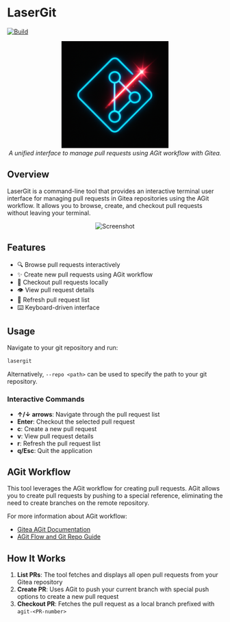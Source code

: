 # LaserGit

[![Build](https://github.com/pinpox/lasergit/actions/workflows/build.yml/badge.svg)](https://github.com/pinpox/lasergit/actions/workflows/build.yml)

<div align="center">
  <img src="logo.png" alt="LaserGit Logo" width="250">
</div>

<div align="center">
  <em>A unified interface to manage pull requests using AGit workflow with Gitea.</em>
</div>

## Overview

LaserGit is a command-line tool that provides an interactive terminal user
interface for managing pull requests in Gitea repositories using the AGit
workflow. It allows you to browse, create, and checkout pull requests without
leaving your terminal.

<div align="center">
  <img src="https://github.com/user-attachments/assets/7ffba505-1189-4dab-b8f4-9b803b67fb08" alt="Screenshot" width="600">
</div>


## Features

- 🔍 Browse pull requests interactively
- ✨ Create new pull requests using AGit workflow
- 🔀 Checkout pull requests locally
- 👁️ View pull request details
- 🔄 Refresh pull request list
- ⌨️ Keyboard-driven interface

## Usage

Navigate to your git repository and run:

```bash
lasergit
```

Alternatively, `--repo <path>` can be used to specify the path to your git repository.

### Interactive Commands

- **↑/↓ arrows**: Navigate through the pull request list
- **Enter**: Checkout the selected pull request
- **c**: Create a new pull request
- **v**: View pull request details
- **r**: Refresh the pull request list
- **q/Esc**: Quit the application

## AGit Workflow

This tool leverages the AGit workflow for creating pull requests. AGit allows
you to create pull requests by pushing to a special reference, eliminating the
need to create branches on the remote repository.

For more information about AGit workflow:
- [Gitea AGit Documentation](https://docs.gitea.com/usage/agit)
- [AGit Flow and Git Repo Guide](https://git-repo.info/en/2020/03/agit-flow-and-git-repo/)

## How It Works

1. **List PRs**: The tool fetches and displays all open pull requests from your
   Gitea repository
2. **Create PR**: Uses AGit to push your current branch with special push
   options to create a new pull request
3. **Checkout PR**: Fetches the pull request as a local branch prefixed with
   `agit-<PR-number>`
